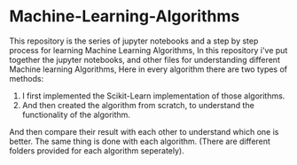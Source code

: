 # Machine-Learning-Algorithms
This repository is the series of jupyter notebooks and a step by step process for learning Machine Learning Algorithms, In this repository i've put together the jupyter notebooks, and other files for understanding different Machine learning Algorithms, Here in every algorithm there are two types of methods:
 1. I first implemented the Scikit-Learn implementation of those algorithms.
 2. And then created the algorithm from scratch, to understand the functionality of the algorithm.

And then compare their result with each other to understand which one is better. The same thing is done with each algorithm.
(There are different folders provided for each algorithm seperately).

